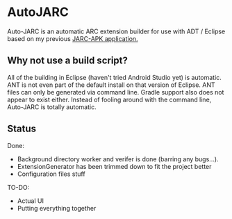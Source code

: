 AutoJARC
========

Auto-JARC is an automatic ARC extension builder for use with ADT / Eclipse based on my previous [JARC-APK application.](https://github.com/gummywormz/JARC-APK)

Why not use a build script?
---------------------------
All of the building in Eclipse (haven't tried Android Studio yet) is automatic. ANT is not even part of the default install on that version of Eclipse.
ANT files can only be generated via command line. Gradle support also does not appear to exist either. Instead of fooling around with the command line, Auto-JARC is totally automatic.

Status
------
Done: 
* Background directory worker and verifer is done (barring any bugs...).
* ExtensionGenerator has been trimmed down to fit the project better
* Configuration files stuff

TO-DO:
* Actual UI
* Putting everything together
